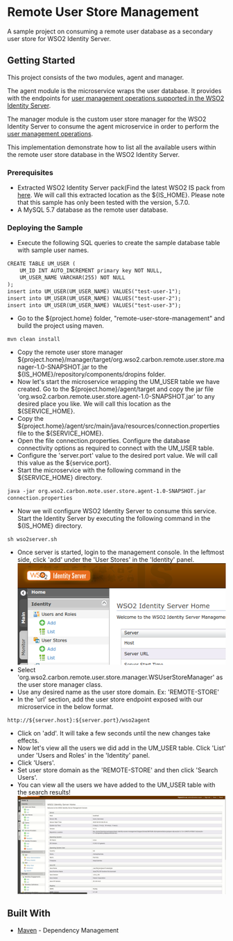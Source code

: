  # Remote User Store Management

A sample project on consuming a remote user database as a secondary user store for WSO2 Identity Server.

## Getting Started

This project consists of the two modules, agent and manager.

The agent module is the microservice wraps the user database. It provides with the endpoints for
[user management operations supported in the WSO2 Identity Server](https://docs.wso2.com/display/IS570/Writing+a+Custom+User+Store+Manager#WritingaCustomUserStoreManager-AbstractUserStoreManagerandimplementations).

The manager module is the custom user store manager for the WSO2 Identity Server to consume
the agent microservice in order to perform the [user management operations](https://docs.wso2.com/display/IS570/Writing+a+Custom+User+Store+Manager#WritingaCustomUserStoreManager-AbstractUserStoreManagerandimplementations).

This implementation demonstrate how to list all the available users within the remote user store database
in the WSO2 Identity Server.

### Prerequisites
* Extracted WSO2 Identity Server pack(Find the latest WSO2 IS pack from [here](https://wso2.com/identity-and-access-management/). We will call this extracted location as the ${IS_HOME}.
Please note that this sample has only been tested with the version, 5.7.0.
* A MySQL 5.7 database as the remote user database.

### Deploying the Sample

* Execute the following SQL queries to create the sample database table with sample user names.
```
CREATE TABLE UM_USER (
    UM_ID INT AUTO_INCREMENT primary key NOT NULL,
    UM_USER_NAME VARCHAR(255) NOT NULL
);
insert into UM_USER(UM_USER_NAME) VALUES("test-user-1");
insert into UM_USER(UM_USER_NAME) VALUES("test-user-2");
insert into UM_USER(UM_USER_NAME) VALUES("test-user-3");
```
* Go to the ${project.home} folder, "remote-user-store-management" and build the project using maven.
```
mvn clean install
```
* Copy the remote user store manager ${project.home}/manager/target/org.wso2.carbon.remote.user.store.manager-1.0-SNAPSHOT.jar
to the ${IS_HOME}/repository/components/dropins folder.
* Now let's start the microservice wrapping the UM_USER table we have created. Go to the ${project.home}/agent/target
 and copy the jar file 'org.wso2.carbon.remote.user.store.agent-1.0-SNAPSHOT.jar' to any desired place you like. We
 will call this location as the ${SERVICE_HOME}.
* Copy the ${project.home}/agent/src/main/java/resources/connection.properties file to the ${SERVICE_HOME}.
* Open the file connection.properties. Configure the database connectivity options as required to connect with the
UM_USER table.
* Configure the 'server.port' value to the desired port value. We will call this value as the ${service.port}.
* Start the microservice with the following command in the ${SERVICE_HOME} directory.
```
java -jar org.wso2.carbon.mote.user.store.agent-1.0-SNAPSHOT.jar connection.properties
```
* Now we will configure WSO2 Identity Server to consume this service. Start the Identity Server by executing the
following command in the ${IS_HOME} directory.
```
sh wso2server.sh
```
* Once server is started, login to the management console. In the leftmost side, click 'add' under the 'User Stores'
in the 'Identity' panel.
![add-user-stores](./add-user-stores.png)
* Select 'org.wso2.carbon.remote.user.store.manager.WSUserStoreManager' as the user store manager class.
* Use any desired name as the user store domain. Ex: 'REMOTE-STORE'
* In the 'url' section, add the user store endpoint exposed with our microservice in the below format.
```
http://${server.host}:${server.port}/wso2agent
```
* Click on 'add'. It will take a few seconds until the new changes take effects.
* Now let's view all the users we did add in the UM_USER table. Click 'List' under 'Users and Roles' in the 'Identity'
panel.
* Click 'Users'.
* Set user store domain as the 'REMOTE-STORE' and then click 'Search Users'.
* You can view all the users we have added to the UM_USER table with the search results!
![tutorial](./tutorial.gif)
## Built With
* [Maven](https://maven.apache.org/) - Dependency Management
